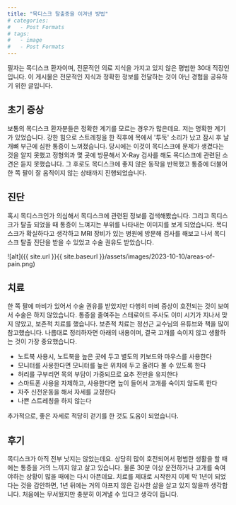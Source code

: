 ```yaml
---
title: "목디스크 탈출증을 이겨낸 방법"
# categories:
#   - Post Formats
# tags:
#   - image
#   - Post Formats
---
```


필자는 목디스크 환자이며, 전문적인 의료 지식을 가지고 있지 않은 평범한 30대 직장인입니다.
이 게시물은 전문적인 지식과 정확한 정보를 전달하는 것이 아닌 경험을 공유하기 위한 글입니다.

## 초기 증상

보통의 목디스크 환자분들은 정확한 계기를 모르는 경우가 많은데요. 저는 명확한 계기가 있었습니다. 강한 힘으로 스트레칭을 한 직후에 목에서 '투둑' 소리가 났고 잠시 후 날개뼈 부근에 심한 통증이 느껴졌습니다. 당시에는 이것이 목디스크에 문제가 생겼다는 것을 알지 못했고 정형외과 몇 곳에 방문해서 X-Ray 검사를 해도 목디스크에 관련된 소견은 듣지 못했습니다. 그 후로도 목디스크에 좋지 않은 동작을 반복했고 통증에 더불어 한 쪽 팔이 잘 움직이지 않는 상태까지 진행되었습니다.


## 진단

혹시 목디스크인가 의심해서 목디스크에 관련된 정보를 검색해봤습니다. 그리고 목디스크가 탈출 되었을 때 통증이 느껴지는 부위를 나타내는 이미지를 보게 되었습니다. 목디스크가 확실하다고 생각하고 MRI 장비가 있는 병원에 방문해 검사를 해보고 나서 목디스크 탈출 진단을 받을 수 있었고 수술 권유도 받았습니다.

![alt]({{ site.url }}{{ site.baseurl }}/assets/images/2023-10-10/areas-of-pain.png)


## 치료

한 쪽 팔에 마비가 있어서 수술 권유를 받았지만 다행히 마비 증상이 호전되는 것이 보여서 수술은 하지 않았습니다. 통증을 줄여주는 스테로이드 주사도 이미 시기가 지나서 맞지 않았고, 보존적 치료를 했습니다. 보존적 치료는 정선근 교수님의 유튜브와 책을 많이 참고했습니다. 나름대로 정리하자면 아래의 내용이며, 결국 고개를 숙이지 않고 생활하는 것이 가장 중요했습니다.

- 노트북 사용시, 노트북을 높은 곳에 두고 별도의 키보드와 마우스를 사용한다
- 모니터를 사용한다면 모니터를 높은 위치에 두고 올려다 볼 수 있도록 한다
- 허리를 구부리면 목의 부담이 가중되므로 요추 전만을 유지한다
- 스마트폰 사용을 자제하고, 사용한다면 높이 들어서 고개를 숙이지 않도록 한다
- 자주 신전운동을 해서 자세를 교정한다
- 나쁜 스트레칭을 하지 않는다

추가적으로, 좋은 자세로 적당히 걷기를 한 것도 도움이 되었습니다.

## 후기

목디스크가 아직 전부 낫지는 않았는데요. 상당히 많이 호전되어서 평범한 생활을 할 때에는 통증을 거의 느끼지 않고 살고 있습니다. 물론 30분 이상 운전하거나 고개를 숙여야하는 상황이 많을 때에는 다시 아픈데요. 치료를 제대로 시작한지 이제 막 1년이 되었다는 것을 감안하면, 1년 뒤에는 거의 아프지 않은 감사한 삶을 살고 있지 않을까 생각합니다. 처음에는 무서웠지만 충분히 이겨낼 수 있다고 생각이 듭니다.